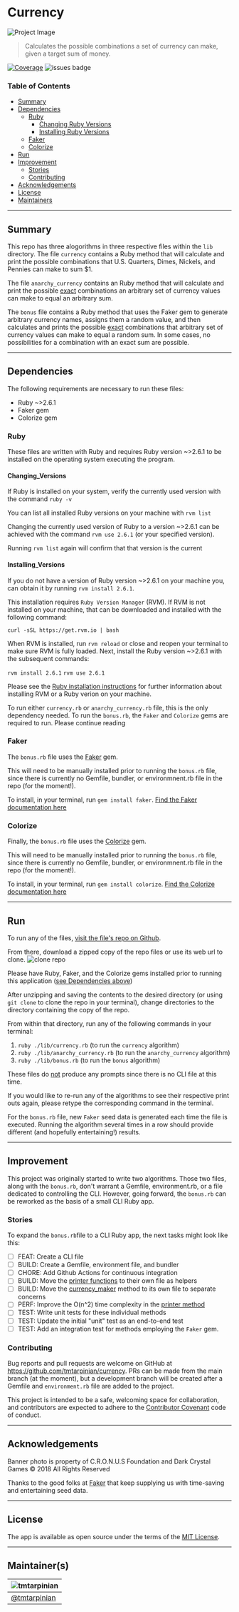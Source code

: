 # Currency

![Project Image](./assets/market.jpg) 
> Calculates the possible combinations a set of currency can make, given a target sum of money.

[![Coverage](badge.svg)](https://github.com/tmtarpinian/currency)
![issues badge](https://img.shields.io/github/issues/tmtarpinian/currency)

### Table of Contents

- [Summary](##Summary)
- [Dependencies](##Dependencies)
    - [Ruby](###Ruby)
        - [Changing Ruby Versions](####Changing_Versions)
        - [Installing Ruby Versions](####Installing_Versions)
    - [Faker](###Faker)
    - [Colorize](###Colorize)
- [Run](##Run)
- [Improvement](##Improvement)
    - [Stories](###Stories)
    - [Contributing](###Contributing)
- [Acknowledgements](##Acknowledgements)
- [License](##license)
- [Maintainers](##Maintainer(s))

---
## Summary
This repo has three alogorithms in three respective files within the `lib` directory.
The file `currency` contains a Ruby method that will calculate and print the possible combinations that U.S. Quarters, Dimes, Nickels, and Pennies can make to sum $1.

The file `anarchy_currency` contains an Ruby method that will calculate and print the possible <ins>exact</ins> combinations an arbitrary set of currency values can make to equal an arbitrary sum.

The `bonus` file contains a Ruby method that uses the Faker gem to generate arbitrary currency names, assigns them a random value, and then calculates and prints the possible <ins>exact</ins> combinations that arbitrary set of currency values can make to equal a random sum. In some cases, no possibilities for a combination with an exact sum are possible.

---
## Dependencies
The following requirements are necessary to run these files:
- Ruby ~>2.6.1
- Faker gem
- Colorize gem

### Ruby

These files are written with Ruby and requires Ruby version ~>2.6.1 to be installed on the operating system executing the program.

#### Changing_Versions
If Ruby is installed on your system, verify the currently used version with the command `ruby -v`

You can list all installed Ruby versions on your machine with `rvm list`

Changing the currently used version of Ruby to a version ~>2.6.1 can be achieved with the command `rvm use 2.6.1` (or your specified version).

Running `rvm list` again will confirm that that version is the current

#### Installing_Versions
If you do not have a version of Ruby version  ~>2.6.1 on your machine you, can obtain it by running `rvm install 2.6.1`.

This installation requires `Ruby Version Manager` (RVM). If RVM is not installed on your machine, that can be downloaded and installed with the following command:

`curl -sSL https://get.rvm.io | bash`

When RVM is installed, run `rvm reload` or close and reopen your terminal to make sure RVM is fully loaded. Next, install the Ruby version ~>2.6.1 with the subsequent commands:

`rvm install 2.6.1`
`rvm use 2.6.1`

Please see the [Ruby installation instructions](https://www.ruby-lang.org/en/documentation/installation/) for further information about installing RVM or a Ruby verion on your machine.

To run either `currency.rb` or `anarchy_currency.rb` file, this is the only dependency needed. To run the `bonus.rb`, the `Faker` and `Colorize` gems are required to run. Please continue reading

### Faker
The `bonus.rb` file uses the [Faker](https://github.com/faker-ruby/faker) gem.

This will need to be manually installed prior to running the `bonus.rb` file, since there is currently no Gemfile, bundler, or environmnent.rb file in the repo (for the moment!).

To install, in your terminal, run `gem install faker`.
[Find the Faker documentation here](https://github.com/faker-ruby/faker)

### Colorize
Finally, the `bonus.rb` file uses the [Colorize](https://github.com/fazibear/colorize) gem.

This will need to be manually installed prior to running the `bonus.rb` file, since there is currently no Gemfile, bundler, or environmnent.rb file in the repo (for the moment!).

To install, in your terminal, run `gem install colorize`.
[Find the Colorize documentation here](https://github.com/fazibear/colorize)

---
## Run

To run any of the files, [visit the file's repo on Github](https://github.com/tmtarpinian/currency).

From there, download a zipped copy of the repo files or use its web url to clone.
![clone repo](./assets/clone.png) 

Please have Ruby, Faker, and the Colorize gems installed prior to running this application ([see Dependencies above](##Dependencies))

After unzipping and saving the contents to the desired directory (or using `git clone` to clone the repo in your terminal), change directories to the directory containing the copy of the repo.

From within that directory, run any of the following commands in your terminal:
1. `ruby ./lib/currency.rb` (to run the `currency` algorithm)
2. `ruby ./lib/anarchy_currency.rb` (to run the `anarchy_currency` algorithm)
3. `ruby ./lib/bonus.rb` (to run the `bonus` algorithm)

These files do <ins>not</ins> produce any prompts since there is no CLI file at this time.

If you would like to re-run any of the algorithms to see their respective print outs again, please retype the corresponding command in the terminal.

For the `bonus.rb` file, new `Faker` seed data is generated each time the file is executed. Running the algorithm several times in a row should provide different (and hopefully entertaining!) results.

---

## Improvement
This project was originally started to write two algorithms. Those two files, along with the `bonus.rb`, don't warrant a Gemfile, environment.rb, or a file dedicated to controlling the CLI. However, going forward, the `bonus.rb` can be reworked as the basis of a small CLI Ruby app.

### Stories
To expand the `bonus.rb`file to a CLI Ruby app, the next tasks might look like this:

- [ ] FEAT: Create a CLI file
- [ ] BUILD: Create a Gemfile, environment file, and bundler
- [ ] CHORE: Add Github Actions for continuous integration
- [ ] BUILD: Move the [printer functions](./lib/bonus.rb#L46-70) to their own file as helpers
- [ ] BUILD: Move the [currency_maker](./lib/bonus.rb#L82-89) method to its own file to separate concerns
- [ ] PERF: Improve the O(n^2) time complexity in the [printer method](./lib/bonus.rb#L55-58)
- [ ] TEST: Write unit tests for these individual methods
- [ ] TEST: Update the initial "unit" test as an end-to-end test
- [ ] TEST: Add an integration test for methods employing the `Faker` gem.

### Contributing

Bug reports and pull requests are welcome on GitHub at https://github.com/tmtarpinian/currency. PRs can be made from the main branch (at the moment), but a development branch will be created after a Gemfile and `environment.rb` file are added to the project.

This project is intended to be a safe, welcoming space for collaboration, and contributors are expected to adhere to the [Contributor Covenant](http://contributor-covenant.org) code of conduct.

---

## Acknowledgements

Banner photo is property of C.R.O.N.U.S Foundation and Dark Crystal Games © 2018 All Rights Reserved

Thanks to the good folks at [Faker](https://github.com/faker-ruby/faker) that keep supplying us with time-saving and entertaining seed data.

---

## License

The app is available as open source under the terms of the [MIT License](https://opensource.org/licenses/MIT).

---
## Maintainer(s)

| ![tmtarpinian](./assets/tmtarpinian.jpg)     |
| :------------- | 
|[@tmtarpinian](https://github.com/tmtarpinian) |
